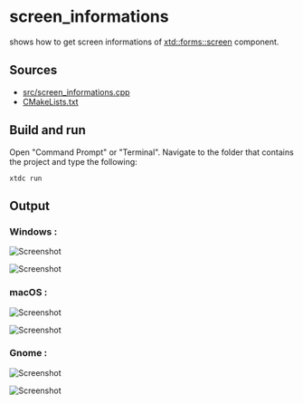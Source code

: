 # screen_informations

shows how to get screen informations of [xtd::forms::screen](https://gammasoft71.github.io/xtd/reference_guides/latest/classxtd_1_1forms_1_1screen.html) component.

## Sources

* [src/screen_informations.cpp](src/screen_informations.cpp)
* [CMakeLists.txt](CMakeLists.txt)

## Build and run

Open "Command Prompt" or "Terminal". Navigate to the folder that contains the project and type the following:

```shell
xtdc run
```

## Output

### Windows :

![Screenshot](../../../../docs/pictures/examples/screen_informations_w.png)

![Screenshot](../../../../docs/pictures/examples/screen_informations_wd.png)

### macOS :

![Screenshot](../../../../docs/pictures/examples/screen_informations_m.png)

![Screenshot](../../../../docs/pictures/examples/screen_informations_md.png)

### Gnome :

![Screenshot](../../../../docs/pictures/examples/screen_informations_g.png)

![Screenshot](../../../../docs/pictures/examples/screen_informations_gd.png)
